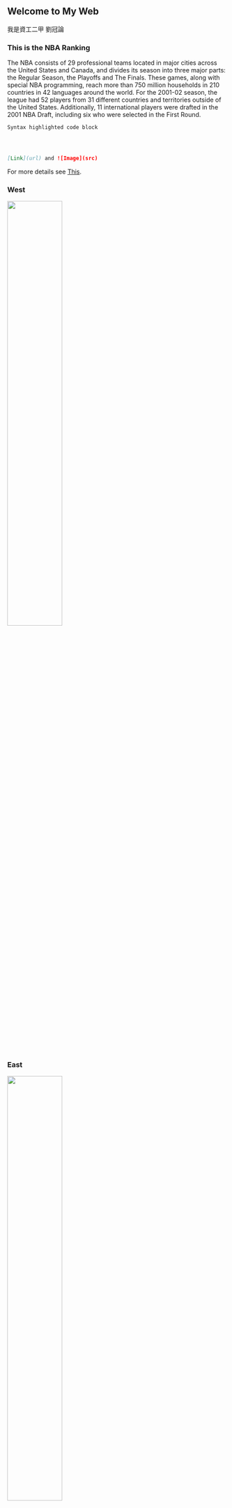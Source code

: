 ﻿## Welcome to My Web

我是資工二甲 劉冠論
### This is the NBA Ranking

The NBA consists of 29 professional teams located in major cities across the United States and Canada, and divides its season into three major parts: the Regular Season, the Playoffs and The Finals. These games, along with special NBA programming, reach more than 750 million households in 210 countries in 42 languages around the world. For the 2001-02 season, the league had 52 players from 31 different countries and territories outside of the United States. Additionally, 11 international players were drafted in the 2001 NBA Draft, including six who were selected in the First Round.

```markdown
Syntax highlighted code block




[Link](url) and ![Image](src)
```

For more details see [This](https://www.nba.com/tv_programs/itv_sales_intro.html).

### West
<img src="https://lh3.googleusercontent.com/VFoylrRm9bIzMcRtVTffWV8XCyeRUd9VoVXmdrltqAElexvRHIW4HzCNQ69HiA488Ia_9faoNv91YGL3puCnpEfgUxtd-dGsPbHS9RWfbHMpVyw-lehjRp0syPEnJ53ymtFeSoHGZXhcu0WlXdIMXv1qQ9yKiMLPEUG7_JgxeVJNnWYyvmvadzF2V9qVfnpU5X4fhizDGPpJuGXIBNdFgtcAXMulFxoOTy3YJIumHe1Mxef3zndiWgVh3hiWSoCMPFT-vwcWC2LeEbBrbm_Gkq-aLlUqorrRjHGbMuULz8az0hUQ1KOVPXsZpBPB5mrrHjJ-4hfw1iQmlMy72YsOKG2ScIO3epnhLHAjsh__wekefxZbrwUrKfujVAvEgsuWJ7PF43J_FUZHIgPnb0sMVkEcdHaz63kB05MlwbmU2Q9a806PVANBUz7NqH5K7hcOeIYiO_TP87mi_JQc7CHGmw5B2EKctPRmyM6g_j3e9mUNpcI4mTpj6UpXkI6R1-PyZBKTTjYP8IdHkdcGBj-MaGQRLCZMJgUDTXCurueIrV69HK65yvsldrYG_3Yq_ktc3hcIUp46iU2eZ0WU0Q-3HMDT1OGBkCwMeWMohplKomzBCco2KTcyaDH9zwwd36nhEcimfF2ViznFtf19tCDwerSJaKn1gPk=w937-h809-no" width="50%" height="50%">

### East
<img src="https://lh3.googleusercontent.com/4dRm3xchUipSXPx-Xr-HJ57N8Vn6yYPK8hrC8FoXYzowdTeGGlcqnJ0yvkcw3G4wGyTSYpVWvjpzYVzG-scvXw5vkprLz9fMxBaDC4AzbXDJ7Y8PZrcl_FdwxcZulGXU5PwS_L3bJrQ9uchotCQh8Jj4kQnTqux3tNIot_C6ZWU6as3zcipwftisbPHOvVTOidRqSoG3G1XrmLofeOPLBOklYqOlJgPVNmRIcwY76ddIAKV0p0w2Irvo0jolocJj1bSC6-1l8rnPVrSFhy2D-Roic09JJh0XETucnA1r0JQKTxLME57Xu-_SCsk_t0y60uTZqbOdrckd8UrSMgwjiUroXYV8NZw-ICJtanDP_Cz3ABND1xlhJv4eTHpBfCXDyDDGjVLANn7IDv4PfJ4WtDTRlGxtHu4ncjNc0a73tVa0VzvX0aowOfj8pFAHqJmqDrBLGERLNxvfv4TbbfGM2L8_dT6o6XQvDeOwdU_1RXvkouE0NSrTdB8DG1DjZeF5J87FC4vHZyzaAr0dT9hnw6VOXndGleVktwGOk0Cwgqb2_KJw3KRd7LjAFQTVeczaGhBgWLMfyxv9mIqvWTLrOh3Xm4Oe85guRxbFAT-Yt5ji-1f2rT5lqzPT-Jx4jXFe0RGnAOez7PEzQMBYnmQZ5xJdRJaiIGo=w940-h806-no" width="50%" height="50%">

### Paul Geroge

My favorite NBA player.
Position: Shooting Guard and Small Forward ▪ Shoots: Right
6-9, 220lb (206cm, 99kg)
Team: Oklahoma City Thunder

Born: May 2, 1990 (Age: 28-320d) in Palmdale, California


### Support or Contact

<a href="https://tw.global.nba.com/standings/">PCNET</a>
